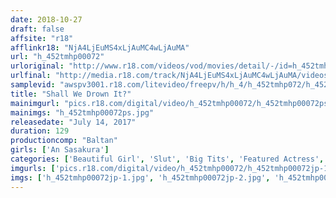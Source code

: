 ```yaml
---
date: 2018-10-27
draft: false
affsite: "r18"
afflinkr18: "NjA4LjEuMS4xLjAuMC4wLjAuMA"
url: "h_452tmhp00072"
urloriginal: "http://www.r18.com/videos/vod/movies/detail/-/id=h_452tmhp00072"
urlfinal: "http://media.r18.com/track/NjA4LjEuMS4xLjAuMC4wLjAuMA/videos/vod/movies/detail/-/id=h_452tmhp00072"
samplevid: "awspv3001.r18.com/litevideo/freepv/h/h_4/h_452tmhp072/h_452tmhp072_dmb_w.mp4"
title: "Shall We Drown It?"
mainimgurl: "pics.r18.com/digital/video/h_452tmhp00072/h_452tmhp00072ps.jpg"
mainimgs: "h_452tmhp00072ps.jpg"
releasedate: "July 14, 2017"
duration: 129
productioncomp: "Baltan"
girls: ['An Sasakura']
categories: ['Beautiful Girl', 'Slut', 'Big Tits', 'Featured Actress', 'Squirting', 'Lotion', 'Hi-Def']
imgurls: ['pics.r18.com/digital/video/h_452tmhp00072/h_452tmhp00072jp-1.jpg', 'pics.r18.com/digital/video/h_452tmhp00072/h_452tmhp00072jp-2.jpg', 'pics.r18.com/digital/video/h_452tmhp00072/h_452tmhp00072jp-3.jpg', 'pics.r18.com/digital/video/h_452tmhp00072/h_452tmhp00072jp-4.jpg', 'pics.r18.com/digital/video/h_452tmhp00072/h_452tmhp00072jp-5.jpg', 'pics.r18.com/digital/video/h_452tmhp00072/h_452tmhp00072jp-6.jpg', 'pics.r18.com/digital/video/h_452tmhp00072/h_452tmhp00072jp-7.jpg', 'pics.r18.com/digital/video/h_452tmhp00072/h_452tmhp00072jp-8.jpg', 'pics.r18.com/digital/video/h_452tmhp00072/h_452tmhp00072jp-9.jpg', 'pics.r18.com/digital/video/h_452tmhp00072/h_452tmhp00072jp-10.jpg', 'pics.r18.com/digital/video/h_452tmhp00072/h_452tmhp00072jp-11.jpg', 'pics.r18.com/digital/video/h_452tmhp00072/h_452tmhp00072jp-12.jpg', 'pics.r18.com/digital/video/h_452tmhp00072/h_452tmhp00072jp-13.jpg', 'pics.r18.com/digital/video/h_452tmhp00072/h_452tmhp00072jp-14.jpg', 'pics.r18.com/digital/video/h_452tmhp00072/h_452tmhp00072jp-15.jpg', 'pics.r18.com/digital/video/h_452tmhp00072/h_452tmhp00072jp-16.jpg', 'pics.r18.com/digital/video/h_452tmhp00072/h_452tmhp00072jp-17.jpg', 'pics.r18.com/digital/video/h_452tmhp00072/h_452tmhp00072jp-18.jpg', 'pics.r18.com/digital/video/h_452tmhp00072/h_452tmhp00072jp-19.jpg', 'pics.r18.com/digital/video/h_452tmhp00072/h_452tmhp00072jp-20.jpg']
imgs: ['h_452tmhp00072jp-1.jpg', 'h_452tmhp00072jp-2.jpg', 'h_452tmhp00072jp-3.jpg', 'h_452tmhp00072jp-4.jpg', 'h_452tmhp00072jp-5.jpg', 'h_452tmhp00072jp-6.jpg', 'h_452tmhp00072jp-7.jpg', 'h_452tmhp00072jp-8.jpg', 'h_452tmhp00072jp-9.jpg', 'h_452tmhp00072jp-10.jpg', 'h_452tmhp00072jp-11.jpg', 'h_452tmhp00072jp-12.jpg', 'h_452tmhp00072jp-13.jpg', 'h_452tmhp00072jp-14.jpg', 'h_452tmhp00072jp-15.jpg', 'h_452tmhp00072jp-16.jpg', 'h_452tmhp00072jp-17.jpg', 'h_452tmhp00072jp-18.jpg', 'h_452tmhp00072jp-19.jpg', 'h_452tmhp00072jp-20.jpg']
---
```

